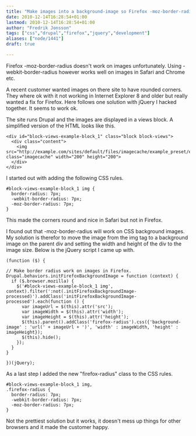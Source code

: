 ```yaml
---
title: "Make images into a background-image so Firefox -moz-border-radius will work"
date: 2010-12-14T16:28:54+01:00
lastmod: 2010-12-14T16:28:54+01:00
author: "Fredrik Jonsson"
tags: ["css","drupal","firefox","jquery","development"]
aliases: ["node/1441"]
draft: true

---
```




Firefox -moz-border-radius doesn't work on images unfortunately. Using -webkit-border-radius however works well on images in Safari and Chrome etc.

A recent customer wanted images on there site to have rounded corners. They where ok with it not working in Internet Explorer 8 and older but really wanted a fix for Firefox. Here follows one solution with jQuery I hacked together. It seems to work ok.

The site runs Drupal and the images are displayed in a views block. A simplified version of the HTML looks like this.

~~~~
<div id="block-views-example-block_1" class="block block-views">
  <div class="content">
    <img src="http://example.com/sites/default/files/imagecache/example_preset/example.jpg" class="imagecache" width="200" height="200">
  </div>
</div>
~~~~

I started out with adding the following CSS rules.

~~~~
#block-views-example-block_1 img {
  border-radius: 7px;
  -webkit-border-radius: 7px;
  -moz-border-radius: 7px;
}
~~~~

This made the corners round and nice in Safari but not in Firefox.

I found out that -moz-border-radius will work on CSS background images. My solution is therefor to move the image from the img tag to a background image on the parent div and setting the width and height of the div to the image size. Below is the jQuery script I came up with.

~~~~
(function ($) {

// Make border radius work on images in Firefox.
Drupal.behaviors.initFirefoxBackgroundImage = function (context) {
  if ($.browser.mozilla) {
    $('#block-views-example-block_1 img', context).filter(':not(.initFirefoxBackgroundImage-processed)').addClass('initFirefoxBackgroundImage-processed').each(function () {
      var imageUrl = $(this).attr('src');
      var imageWidth = $(this).attr('width');
      var imageHeight = $(this).attr('height');
      $(this).parent().addClass('firefox-radius').css({'background-image' : 'url(' + imageUrl + ')', 'width' : imageWidth, 'height' : imageHeight});
      $(this).hide();
    });
  }
}

})(jQuery);
~~~~

As a last step I added the new "firefox-radius" class to the CSS rules.

~~~~
#block-views-example-block_1 img,
.firefox-radius {
  border-radius: 7px;
  -webkit-border-radius: 7px;
  -moz-border-radius: 7px;
}
~~~~

Not the prettiest solution but it works, it doesn't mess up things for other browsers and it made the customer happy.

